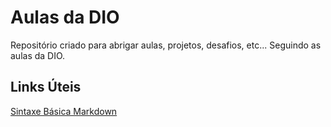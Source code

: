 # Aulas da DIO
Repositório criado para abrigar aulas, projetos, desafios, etc...
Seguindo as aulas da DIO.



## Links Úteis
[Sintaxe Básica Markdown](https://www.markdownguide.org/basic-syntax/)
